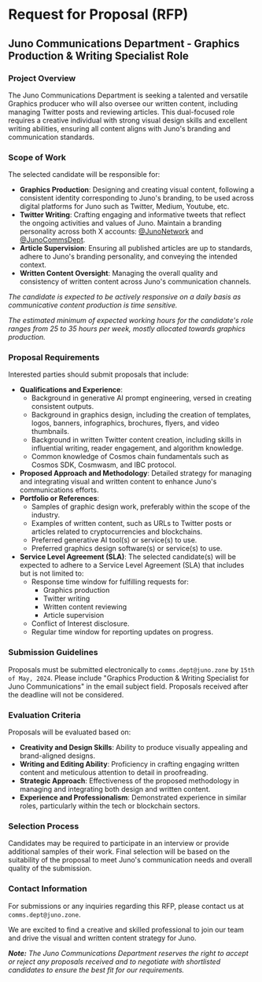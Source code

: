 # Request for Proposal (RFP)
## Juno Communications Department - Graphics Production & Writing Specialist Role

### Project Overview
The Juno Communications Department is seeking a talented and versatile Graphics producer who will also oversee our written content, including managing Twitter posts and reviewing articles. This dual-focused role requires a creative individual with strong visual design skills and excellent writing abilities, ensuring all content aligns with Juno's branding and communication standards.

### Scope of Work
The selected candidate will be responsible for:

- **Graphics Production**: Designing and creating visual content, following a consistent identity corresponding to Juno's branding, to be used across digital platforms for Juno such as Twitter, Medium, Youtube, etc.
- **Twitter Writing**: Crafting engaging and informative tweets that reflect the ongoing activities and values of Juno. Maintain a branding personality across both X accounts: [@JunoNetwork](https://twitter.com/JunoNetwork) and [@JunoCommsDept](https://twitter.com/JunoCommsDept).
- **Article Supervision**: Ensuring all published articles are up to standards, adhere to Juno's branding personality, and conveying the intended context.
- **Written Content Oversight**: Managing the overall quality and consistency of written content across Juno's communication channels.

*The candidate is expected to be actively responsive on a daily basis as communicative content production is time sensitive.*

*The estimated minimum of expected working hours for the candidate's role ranges from 25 to 35 hours per week, mostly allocated towards graphics production.*

### Proposal Requirements
Interested parties should submit proposals that include:

- **Qualifications and Experience**:
  - Background in generative AI prompt engineering, versed in creating consistent outputs.
  - Background in graphics design, including the creation of templates, logos, banners, infographics, brochures, flyers, and video thumbnails.
  - Background in  written Twitter content creation, including skills in influential writing, reader engagement, and algorithm knowledge.
  - Common knowledge of Cosmos chain fundamentals such as Cosmos SDK, Cosmwasm, and IBC protocol.
- **Proposed Approach and Methodology**: Detailed strategy for managing and integrating visual and written content to enhance Juno's communications efforts.
- **Portfolio or References**:
  - Samples of graphic design work, preferably within the scope of the industry.
  - Examples of written content, such as URLs to Twitter posts or articles related to cryptocurrencies and blockchains.
  - Preferred generative AI tool(s) or service(s) to use.
  - Preferred graphics design software(s) or service(s) to use.
- **Service Level Agreement (SLA)**: 
The selected candidate(s) will be expected to adhere to a Service Level Agreement (SLA) that includes but is not limited to:
  - Response time window for fulfilling requests for:
    - Graphics production
    - Twitter writing
    - Written content reviewing
    - Article supervision
  - Conflict of Interest disclosure.
  - Regular time window for reporting updates on progress.

### Submission Guidelines
Proposals must be submitted electronically to `comms.dept@juno.zone` by `15th of May, 2024`. Please include "Graphics Production & Writing Specialist for Juno Communications" in the email subject field. Proposals received after the deadline will not be considered.

### Evaluation Criteria
Proposals will be evaluated based on:

- **Creativity and Design Skills**: Ability to produce visually appealing and brand-aligned designs.
- **Writing and Editing Ability**: Proficiency in crafting engaging written content and meticulous attention to detail in proofreading.
- **Strategic Approach**: Effectiveness of the proposed methodology in managing and integrating both design and written content.
- **Experience and Professionalism**: Demonstrated experience in similar roles, particularly within the tech or blockchain sectors.

### Selection Process
Candidates may be required to participate in an interview or provide additional samples of their work. Final selection will be based on the suitability of the proposal to meet Juno's communication needs and overall quality of the submission.

### Contact Information
For submissions or any inquiries regarding this RFP, please contact us at `comms.dept@juno.zone`.

We are excited to find a creative and skilled professional to join our team and drive the visual and written content strategy for Juno.

***Note:** The Juno Communications Department reserves the right to accept or reject any proposals received and to negotiate with shortlisted candidates to ensure the best fit for our requirements.*

